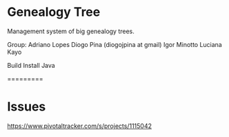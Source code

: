 Genealogy Tree
=========

Management system of big genealogy trees.

Group:
Adriano Lopes
Diogo Pina (diogojpina at gmail)
Igor Minotto
Luciana Kayo


Build
Install Java

=========

Issues
=========
https://www.pivotaltracker.com/s/projects/1115042
